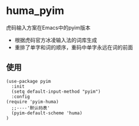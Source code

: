 # huma_pyim
虎码输入方案在Emacs中的pyim版本
- 根据虎码官方冰凌输入法的词库生成
- 重排了单字和词的顺序，重码中单字永远在词的前面

## 使用 
```elisp
(use-package pyim
  :init
  (setq default-input-method "pyim")
  :config
(require 'pyim-huma)
  ;;----'默认码表'
  (pyim-default-scheme 'huma)
)
```
